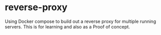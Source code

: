 # reverse-proxy
Using Docker compose to build out a reverse proxy for multiple running servers. This is for learning and also as a Proof of concept.
